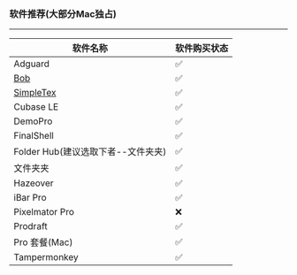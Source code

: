 ### 软件推荐(大部分Mac独占)

---
| 软件名称          | 软件购买状态 |
|-------------------|--------------|
| Adguard           | ✅           |
| [Bob](https://github.com/ripperhe/Bob?tab=readme-ov-file)      | ✅           |
| [SimpleTex](https://simpletex.cn/user/register?code=mbltofDj)  | ✅           |
| Cubase LE         | ✅           |
| DemoPro           | ✅           |
| FinalShell        | ✅           |
| Folder Hub(建议选取下者--文件夹夹)        | ✅           |
| 文件夹夹          | ✅           |
| Hazeover          | ✅           |
| iBar Pro          | ✅           |
| Pixelmator Pro        | ❌           |
| Prodraft          | ✅           |
| Pro 套餐(Mac)     | ✅           |
| Tampermonkey      | ✅           |